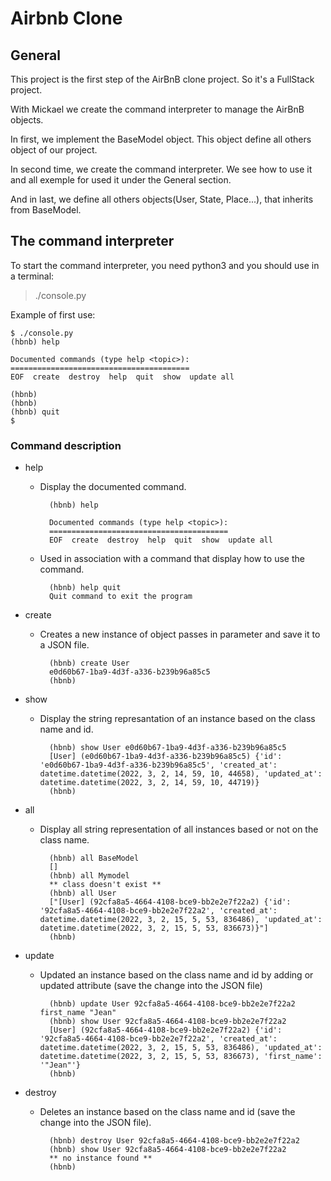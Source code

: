 # Airbnb Clone

## General

This project is the first step of the AirBnB clone project. So it's a FullStack project.

With Mickael we create the command interpreter to manage the AirBnB objects.

In first, we implement the BaseModel object. This object define all others object of our project.

In second time, we create the command interpreter. We see how to use it and all exemple for used it under the General section.

And in last, we define all others objects(User, State, Place...), that inherits from BaseModel.

## The command interpreter

To start the command interpreter, you need python3 and you should use in a terminal:
> ./console.py

Example of first use:

    $ ./console.py
    (hbnb) help

    Documented commands (type help <topic>):
    ========================================
    EOF  create  destroy  help  quit  show  update all

    (hbnb) 
    (hbnb) 
    (hbnb) quit
    $

### Command description

* help
    - Display the documented command.

            (hbnb) help

            Documented commands (type help <topic>):
            ========================================
            EOF  create  destroy  help  quit  show  update all
    - Used in association with a command that display how to use the command.

            (hbnb) help quit
            Quit command to exit the program

* create
    - Creates a new instance of object passes in parameter and save it to a JSON file.

            (hbnb) create User
            e0d60b67-1ba9-4d3f-a336-b239b96a85c5
            (hbnb) 
* show
    - Display the string represantation of an instance based on the class name and id.

            (hbnb) show User e0d60b67-1ba9-4d3f-a336-b239b96a85c5
            [User] (e0d60b67-1ba9-4d3f-a336-b239b96a85c5) {'id': 'e0d60b67-1ba9-4d3f-a336-b239b96a85c5', 'created_at': datetime.datetime(2022, 3, 2, 14, 59, 10, 44658), 'updated_at': datetime.datetime(2022, 3, 2, 14, 59, 10, 44719)}
            (hbnb) 
* all
    - Display all string representation of all instances based or not on the class name.

            (hbnb) all BaseModel
            []
            (hbnb) all Mymodel
            ** class doesn't exist **
            (hbnb) all User
            ["[User] (92cfa8a5-4664-4108-bce9-bb2e2e7f22a2) {'id': '92cfa8a5-4664-4108-bce9-bb2e2e7f22a2', 'created_at': datetime.datetime(2022, 3, 2, 15, 5, 53, 836486), 'updated_at': datetime.datetime(2022, 3, 2, 15, 5, 53, 836673)}"]
            (hbnb) 

* update
    - Updated an instance based on the class name and id by adding or updated attribute (save the change into the JSON file)

            (hbnb) update User 92cfa8a5-4664-4108-bce9-bb2e2e7f22a2 first_name "Jean"
            (hbnb) show User 92cfa8a5-4664-4108-bce9-bb2e2e7f22a2
            [User] (92cfa8a5-4664-4108-bce9-bb2e2e7f22a2) {'id': '92cfa8a5-4664-4108-bce9-bb2e2e7f22a2', 'created_at': datetime.datetime(2022, 3, 2, 15, 5, 53, 836486), 'updated_at': datetime.datetime(2022, 3, 2, 15, 5, 53, 836673), 'first_name': '"Jean"'}
            (hbnb) 

* destroy
    - Deletes an instance based on the class name and id (save the change into the JSON file).

            (hbnb) destroy User 92cfa8a5-4664-4108-bce9-bb2e2e7f22a2
            (hbnb) show User 92cfa8a5-4664-4108-bce9-bb2e2e7f22a2
            ** no instance found **
            (hbnb)
